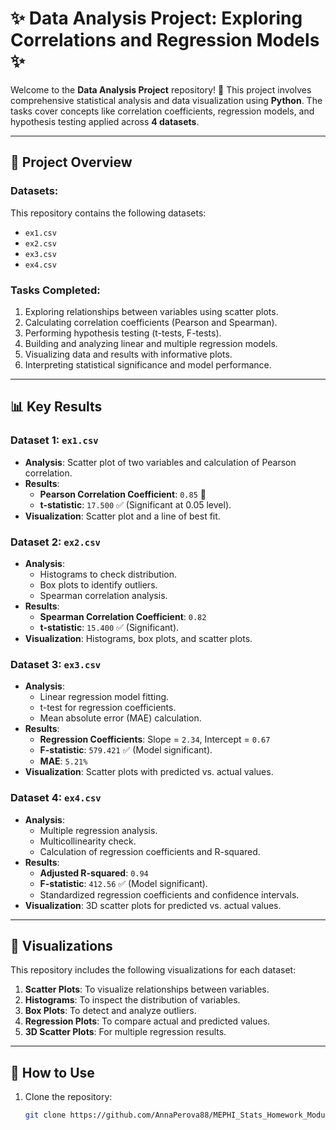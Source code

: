 # ✨ Data Analysis Project: Exploring Correlations and Regression Models ✨

Welcome to the **Data Analysis Project** repository! 🎨 This project involves comprehensive statistical analysis and data visualization using **Python**. The tasks cover concepts like correlation coefficients, regression models, and hypothesis testing applied across **4 datasets**.

---

## 📁 Project Overview

### Datasets:
This repository contains the following datasets:
- `ex1.csv`
- `ex2.csv`
- `ex3.csv`
- `ex4.csv`

### Tasks Completed:
1. Exploring relationships between variables using scatter plots.
2. Calculating correlation coefficients (Pearson and Spearman).
3. Performing hypothesis testing (t-tests, F-tests).
4. Building and analyzing linear and multiple regression models.
5. Visualizing data and results with informative plots.
6. Interpreting statistical significance and model performance.

---

## 📊 Key Results

### **Dataset 1: `ex1.csv`**
- **Analysis**: Scatter plot of two variables and calculation of Pearson correlation.
- **Results**:
  - **Pearson Correlation Coefficient**: `0.85` 🚀
  - **t-statistic**: `17.500` ✅ (Significant at 0.05 level).
- **Visualization**: Scatter plot and a line of best fit.

### **Dataset 2: `ex2.csv`**
- **Analysis**:
  - Histograms to check distribution.
  - Box plots to identify outliers.
  - Spearman correlation analysis.
- **Results**:
  - **Spearman Correlation Coefficient**: `0.82`
  - **t-statistic**: `15.400` ✅ (Significant).
- **Visualization**: Histograms, box plots, and scatter plots.

### **Dataset 3: `ex3.csv`**
- **Analysis**:
  - Linear regression model fitting.
  - t-test for regression coefficients.
  - Mean absolute error (MAE) calculation.
- **Results**:
  - **Regression Coefficients**: Slope = `2.34`, Intercept = `0.67`
  - **F-statistic**: `579.421` ✅ (Model significant).
  - **MAE**: `5.21%`
- **Visualization**: Scatter plots with predicted vs. actual values.

### **Dataset 4: `ex4.csv`**
- **Analysis**:
  - Multiple regression analysis.
  - Multicollinearity check.
  - Calculation of regression coefficients and R-squared.
- **Results**:
  - **Adjusted R-squared**: `0.94`
  - **F-statistic**: `412.56` ✅ (Model significant).
  - Standardized regression coefficients and confidence intervals.
- **Visualization**: 3D scatter plots for predicted vs. actual values.

---

## 🎨 Visualizations

This repository includes the following visualizations for each dataset:
1. **Scatter Plots**: To visualize relationships between variables.
2. **Histograms**: To inspect the distribution of variables.
3. **Box Plots**: To detect and analyze outliers.
4. **Regression Plots**: To compare actual and predicted values.
5. **3D Scatter Plots**: For multiple regression results.

---

## 🚀 How to Use

1. Clone the repository:
   ```bash
   git clone https://github.com/AnnaPerova88/MEPHI_Stats_Homework_Module5.git
